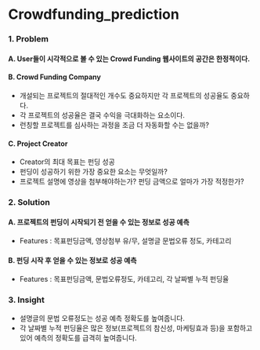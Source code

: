 # Crowdfunding_prediction

### 1. Problem
#### A.  User들이 시각적으로 볼 수 있는 Crowd Funding 웹사이트의 공간은 한정적이다.
#### B.  Crowd Funding Company
- 개설되는 프로젝트의 절대적인 개수도 중요하지만 각 프로젝트의 성공율도 중요하다.
- 각 프로젝트의 성공율은 결국 수익을 극대화하는 요소이다.
- 런칭할 프로젝트를 심사하는 과정을 조금 더 자동화할 수는 없을까?
#### C.  Project Creator
- Creator의 최대 목표는 펀딩 성공
- 펀딩이 성공하기 위한 가장 중요한 요소는 무엇일까?
- 프로젝트 설명에 영상을 첨부해야하는가? 펀딩 금액으로 얼마가 가장 적정한가? 

### 2. Solution
#### A. 프로젝트의 펀딩이 시작되기 전 얻을 수 있는 정보로 성공 예측
- Features : 목표펀딩금액, 영상첨부 유/무, 설명글 문법오류 정도, 카테고리

#### B.  펀딩 시작 후 얻을 수 있는 정보로 성공 예측
- Features : 목표펀딩금액, 문법오류정도, 카테고리, 각 날짜별 누적 펀딩율

### 3. Insight
- 설명글의 문법 오류정도는 성공 예측 정확도를 높여줍니다.
- 각 날짜별 누적 펀딩율은 많은 정보(프로젝트의 참신성, 마케팅효과 등)을 포함하고 있어 예측의 정확도를 급격히 높여줍니다.
